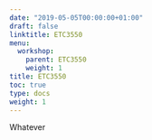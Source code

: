 ```yaml
---
date: "2019-05-05T00:00:00+01:00"
draft: false
linktitle: ETC3550
menu:
  workshop:
    parent: ETC3550
    weight: 1
title: ETC3550
toc: true
type: docs
weight: 1
---
```


Whatever

